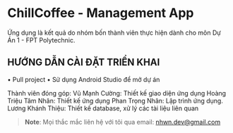 # ChillCoffee - Management App
Ứng dụng là kết quả do nhóm bốn thành viên thực hiện dành cho môn Dự Án 1 - FPT Polytechnic.

## HƯỚNG DẪN CÀI ĐẶT TRIỂN KHAI
•	Pull project
•	Sử dụng Android Studio để mở dự án


Thành viên đóng góp:
Vũ Mạnh Cường: Thiết kế giao diện ứng dụng
Hoàng Triệu Tâm Nhân: Thiết kế ứng dụng
Phan Trọng Nhân: Lập trình ứng dụng.
Lương Khánh Thiệu: Thiết kế database, xử lý các tài liệu liên quan

>**Note**: Mọi thắc mắc liên hệ với tôi qua email: nhwn.dev@gmail.com
